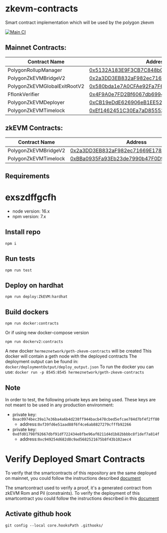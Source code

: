 # zkevm-contracts

Smart contract implementation which will be used by the polygon zkevm

[![Main CI](https://github.com/0xPolygonHermez/zkevm-contracts/actions/workflows/main.yml/badge.svg)](https://github.com/0xPolygonHermez/zkevm-contracts/actions/workflows/main.yml)

## Mainnet Contracts:

| Contract Name                | Address                                                                                                               |
| ---------------------------- | --------------------------------------------------------------------------------------------------------------------- |
| PolygonRollupManager         | [0x5132A183E9F3CB7C848b0AAC5Ae0c4f0491B7aB2](https://etherscan.io/address/0x5132A183E9F3CB7C848b0AAC5Ae0c4f0491B7aB2) |
| PolygonZkEVMBridgeV2         | [0x2a3DD3EB832aF982ec71669E178424b10Dca2EDe](https://etherscan.io/address/0x2a3DD3EB832aF982ec71669E178424b10Dca2EDe) |
| PolygonZkEVMGlobalExitRootV2 | [0x580bda1e7A0CFAe92Fa7F6c20A3794F169CE3CFb](https://etherscan.io/address/0x580bda1e7A0CFAe92Fa7F6c20A3794F169CE3CFb) |
| FflonkVerifier               | [0x4F9A0e7FD2Bf6067db6994CF12E4495Df938E6e9](https://etherscan.io/address/0x4F9A0e7FD2Bf6067db6994CF12E4495Df938E6e9) |
| PolygonZkEVMDeployer         | [0xCB19eDdE626906eB1EE52357a27F62dd519608C2](https://etherscan.io/address/0xCB19eDdE626906eB1EE52357a27F62dd519608C2) |
| PolygonZkEVMTimelock         | [0xEf1462451C30Ea7aD8555386226059Fe837CA4EF](https://etherscan.io/address/0xEf1462451C30Ea7aD8555386226059Fe837CA4EF) |

## zkEVM Contracts:

| Contract Name        | Address                                                                                                                        |
| -------------------- | ------------------------------------------------------------------------------------------------------------------------------ |
| PolygonZkEVMBridgeV2 | [0x2a3DD3EB832aF982ec71669E178424b10Dca2EDe](https://zkevm.polygonscan.com/address/0x2a3DD3EB832aF982ec71669E178424b10Dca2EDe) |
| PolygonZkEVMTimelock | [0xBBa0935Fa93Eb23de7990b47F0D96a8f75766d13](https://zkevm.polygonscan.com/address/0xBBa0935Fa93Eb23de7990b47F0D96a8f75766d13) |

## Requirements
# exszdffgcfh

-   node version: 16.x
-   npm version: 7.x

## Install repo

```
npm i
```

## Run tests

```
npm run test
```

## Deploy on hardhat

```
npm run deploy:ZkEVM:hardhat
```

## Build dockers

```
npm run docker:contracts
```

Or if using new docker-compose version

```
npm run dockerv2:contracts
```

A new docker `hermeznetwork/geth-zkevm-contracts` will be created
This docker will contain a geth node with the deployed contracts
The deployment output can be found in: `docker/deploymentOutput/deploy_output.json`
To run the docker you can use: `docker run -p 8545:8545 hermeznetwork/geth-zkevm-contracts`

## Note

In order to test, the following private keys are being used. These keys are not meant to be used in any production environment:

-   private key: `0xac0974bec39a17e36ba4a6b4d238ff944bacb478cbed5efcae784d7bf4f2ff80`
    -   address:`0xf39fd6e51aad88f6f4ce6ab8827279cfffb92266`
-   private key: `0xdfd01798f92667dbf91df722434e8fbe96af0211d4d1b82bbbbc8f1def7a814f`
    -   address:`0xc949254d682d8c9ad5682521675b8f43b102aec4`

# Verify Deployed Smart Contracts

To verify that the smartcontracts of this repository are the same deployed on mainnet, you could follow the instructions described [document](verifyMainnetDeployment/verifyDeployment.md)

The smartcontract used to verify a proof, it's a generated contract from zkEVM Rom and Pil (constraints). To verify the deployment of this smartcontract you could follow the instructions described in this [document](verifyMainnetDeployment/verifyMainnetProofVerifier.md)

## Activate github hook

```
git config --local core.hooksPath .githooks/
```
